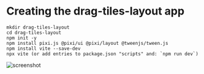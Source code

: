# Creating the drag-tiles-layout app

    mkdir drag-tiles-layout
    cd drag-tiles-layout
    npm init -y
    npm install pixi.js @pixi/ui @pixi/layout @tweenjs/tween.js
    npm install vite --save-dev
    npx vite (or add entries to package.json "scripts" and: `npm run dev`)

![screenshot](https://raw.github.com/afarber/pixi-questions/master/drag-tiles-layout/screenshot.gif)


